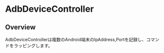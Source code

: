 # AdbDeviceController
## Overview
AdbDeviceControllerは複数のAndroid端末のIpAddress,Portを記録し、コマンドをラッピングします。

